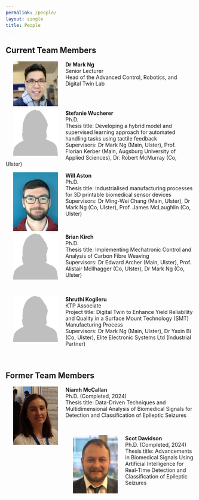 ```yaml
---
permalink: /people/
layout: single
title: People 
---
```


## Current Team Members ##
<p><img align="left" width="120" src="/assets/Figures/MarkNg.jpg" hspace="20"><span><b>Dr Mark Ng </b><br /> 
  Senior Lecturer <br />
  Head of the Advanced Control, Robotics, and Digital Twin Lab </span></p>  <br /><br />

<!--<p><img align="left" width="120" src="/assets/Figures/Pardis.jpg" hspace="20"><span><b>Dr Pardis Biglarbeigi </b><br />-->
<!--  Lecturer in Engineering and Data Analytics Scientist <br />-->
<!--  Bio: Pardis (<a href="mailto:p.biglarbeigi@ulster.ac.uk">p.biglarbeigi@ulster.ac.uk</a>) received the BSc and MSc in Civil Engineering and Environmental Engineering from Shahid Chamran University of Ahvaz, Iran and Politecnico di Milano, Italy in 2010 and 2014, respectively. Then she moved to UK to pursue the Ph.D. in water resource management and hydroinformatics, which she graduated from Ulster University in 2019. Her research interests are numerical modelling in engineering applications, statistical analysis and data processing, signals, wavelet analysis, image processing, machine learning, optimisation, and simulation processes. During the final six months of her Ph.D., she worked at the Nanotechnology and Integrated BioEngineering Centre (NIBEC) as a part time research associate, where she researched on signal processing. This changed her research focus from hydroinformatics and water resources modelling to a broader range of engineering modelling and data science.<br />-->
<!--  </span></p>  -->


<p><img align="left" width="120" src="/assets/Figures/Blank.png" hspace="20"><span><b>Stefanie Wucherer </b><br />
  Ph.D.  <br />
  Thesis title: Developing a hybrid model and supervised learning approach for automated handling tasks using tactile feedback <br />
  Supervisors: Dr Mark Ng (Main, Ulster), Prof. Florian Kerber (Main, Augsburg University of Applied Sciences), Dr. Robert McMurray (Co, Ulster) <br /> 
  </span></p>
  
    
<p><img align="left" width="120" src="/assets/Figures/Will.jpg" hspace="20"><span><b>Will Aston </b><br />
  Ph.D.  <br />
  Thesis title: Industrialised manufacturing processes for 3D printable biomedical sensor devices<br />
  Supervisors: Dr Ming-Wei Chang (Main, Ulster), Dr Mark Ng (Co, Ulster), Prof. James McLaughlin (Co, Ulster) <br /> 
</span></p><br /> 
  
  
<p><img align="left" width="120" src="/assets/Figures/Blank.png" hspace="20"><span><b>Brian Kirch </b><br />
  Ph.D.  <br />
  Thesis title: Implementing Mechatronic Control and Analysis of Carbon Fibre Weaving <br />
  Supervisors: Dr Edward Archer (Main, Ulster), Prof. Alistair McIlhagger (Co, Ulster), Dr Mark Ng (Co, Ulster)<br /><br /><br />
  </span></p>
  
  
<p><img align="left" width="120" src="/assets/Figures/Blank.png" hspace="20"><span><b>Shruthi Kogileru</b><br />
  KTP Associate <br />
  Project title: Digital Twin to Enhance Yield Reliability and Quality in a Surface Mount Technology (SMT) Manufacturing Process <br />
  Supervisors: Dr Mark Ng (Main, Ulster), Dr Yaxin Bi (Co, Ulster), Elite Electronic Systems Ltd (Industrial Partner) <br /><br /><br />
  </span></p>


## Former Team Members ##
<p><img align="left" width="120" src="/assets/Figures/Niamh.jpg" hspace="20"><span><b>Niamh McCallan </b><br />
  Ph.D. (Completed, 2024) <br />
  Thesis title: Data-Driven Techniques and Multidimensional Analysis of Biomedical Signals for Detection and Classification of Epileptic Seizures<br />
  </span></p> <br />  
  
<p><img align="left" width="120" src="/assets/Figures/Scot.jpg" hspace="20"><span><b>Scot Davidson </b><br />
  Ph.D. (Completed, 2024) <br />
  Thesis title: Advancements in Biomedical Signals Using Artificial Intelligence for Real-Time Detection and Classification of Epileptic Seizures<br />
  </span></p>  